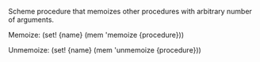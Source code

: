 Scheme procedure that memoizes other procedures with arbitrary number of arguments.

Memoize: (set! {name} (mem 'memoize {procedure}))

Unmemoize: (set! {name} (mem 'unmemoize {procedure}))
